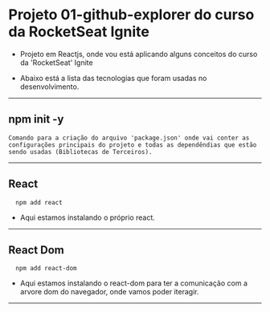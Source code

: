 # Projeto 01-github-explorer do curso da RocketSeat Ignite

* Projeto em Reactjs, onde vou está aplicando alguns conceitos do curso da 'RocketSeat' Ignite

* Abaixo está a lista das tecnologias que foram usadas no desenvolvimento.

<hr>

## npm init -y
    Comando para a criação do arquivo 'package.json' onde vai conter as configurações principais do projeto e todas as dependêndias que estão sendo usadas (Bibliotecas de Terceiros). 

<hr>

## React
      npm add react

* Aqui estamos instalando o próprio react.

<hr>

## React Dom
      npm add react-dom

* Aqui estamos instalando o  react-dom para ter a comunicação com a arvore dom do navegador, onde vamos poder iteragir.

<hr>